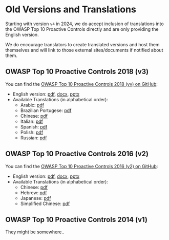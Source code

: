 # Old Versions and Translations

Starting with version `v4` in 2024, we do accept inclusion of translations into the OWASP Top 10 Proactive Controls directly and are only providing the English version.

We do encourage translators to create translated versions and host them themselves and will link to those external sites/documents if notified about them.

## OWASP Top 10 Proactive Controls 2018 (v3)

You can find the [OWASP Top 10 Proactive Controls 2018 (vv) on GitHub](https://github.com/OWASP/www-project-proactive-controls/tree/master/3):

- English version: [pdf](https://github.com/OWASP/www-project-proactive-controls/blob/master/v3/OWASP_Top_10_Proactive_Controls_V3.pdf), [docx](https://github.com/OWASP/www-project-proactive-controls/blob/master/v3/OWASP_Top_10_Proactive_Controls_V3.docx), [pptx](https://github.com/OWASP/www-project-proactive-controls/blob/master/v3/OWASP_Top_Ten_Proactive_Controls_v3.pptx)
- Available Translations (in alphabetical order):
    - Arabic: [pdf](https://github.com/OWASP/www-project-proactive-controls/blob/master/v3/OWASP_Top_10_Proactive_Controls_V3-AR.pdf)
    - Brazilian Portugese: [pdf](https://github.com/OWASP/www-project-proactive-controls/blob/master/v3/OWASP_TOP_10_Proactive_Controls_2018_V3_PT-BR.pdf)
    - Chinese: [pdf](https://github.com/OWASP/www-project-proactive-controls/blob/master/v3/OWASP_Top_10_Proactive_Controls_V3_Chinese.pdf)
    - Italian: [pdf](https://github.com/OWASP/www-project-proactive-controls/blob/master/v3/OWASP_Top_10_Proactive_Controls_V3-IT.pdf)
    - Spanish: [pdf](https://github.com/OWASP/www-project-proactive-controls/blob/master/v3/OWASP_TOP_10_Proactive_Controls_2018_V3_ES-AR.pdf)
    - Polish: [pdf](https://github.com/OWASP/www-project-proactive-controls/blob/master/v3/OWASP_TOP_10_Proactive_Controls_2018_V3_PL.pdf)
    - Russian: [pdf](https://github.com/OWASP/www-project-proactive-controls/blob/master/v3/Owasp-top-10-proactive-controls-2018-russian.pdf)

## OWASP Top 10 Proactive Controls 2016 (v2)

You can find the [OWASP Top 10 Proactive Controls 2016 (v2) on GitHub](https://github.com/OWASP/www-project-proactive-controls/tree/master/v2):

- English version: [pdf](https://github.com/OWASP/www-project-proactive-controls/blob/master/v2/OWASP_Top_10_Proactive_Controls_V2.pdf), [docx](https://github.com/OWASP/www-project-proactive-controls/blob/master/v2/OWASP_Top_10_Proactive_Controls_-_V2.0.docx), [pptx](https://github.com/OWASP/www-project-proactive-controls/blob/master/v2/OWASP_Top_Ten_Proactive_Controls_v2.pptx)
- Available Translations (in alphabetical order):
    - Chinese: [pdf](https://github.com/OWASP/www-project-proactive-controls/blob/master/v2/OWASPTop10ProactiveControls2016-Chinese.pdf)
    - Hebrew: [pdf](https://github.com/OWASP/www-project-proactive-controls/blob/master/v2/OWASP_Proactive_Controls_2-Hebrew.pdf)
    - Japanese: [pdf](https://github.com/OWASP/www-project-proactive-controls/blob/master/v2/OWASPTop10ProactiveControls2016-Japanese.pdf)
    - Simplified Chinese: [pdf](https://github.com/OWASP/www-project-proactive-controls/blob/master/v2/OWASPTop10ProactiveControls2016-SimplifiedChinese.pdf)

## OWASP Top 10 Proactive Controls 2014 (v1)

They might be somewhere..